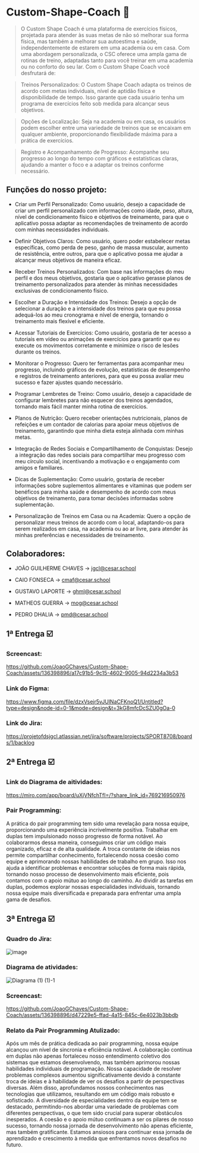 # Custom-Shape-Coach 💪

> O Custom Shape Coach é uma plataforma de exercícios físicos, projetada para atender às suas metas de não só melhorar sua forma física, mas também a melhorar sua autoestima e saúde, independentemente de estarem em uma academia ou em casa. Com uma abordagem personalizada, o CSC oferece uma ampla gama de rotinas de treino, adaptadas tanto para você treinar em uma academia ou no conforto do seu lar. Com o Custom Shape Coach você desfrutará de:

> Treinos Personalizados: O Custom Shape Coach adapta os treinos de acordo com metas individuais, nível de aptidão física e disponibilidade de tempo. Isso garante que cada usuário tenha um programa de exercícios feito sob medida para alcançar seus objetivos.

> Opções de Localização: Seja na academia ou em casa, os usuários podem escolher entre uma variedade de treinos que se encaixam em qualquer ambiente, proporcionando flexibilidade máxima para a prática de exercícios.

> Registro e Acompanhamento de Progresso: Acompanhe seu progresso ao longo do tempo com gráficos e estatísticas claras, ajudando a manter o foco e a adaptar os treinos conforme necessário.

## Funções do nosso projeto:

- Criar um Perfil Personalizado: Como usuário, desejo a capacidade de criar um perfil personalizado com informações como idade, peso, altura, nível de condicionamento físico e objetivos de treinamento, para que o aplicativo possa adaptar as recomendações de treinamento de acordo com minhas necessidades individuais.

- Definir Objetivos Claros: Como usuário, quero poder estabelecer metas específicas, como perda de peso, ganho de massa muscular, aumento de resistência, entre outros, para que o aplicativo possa me ajudar a alcançar meus objetivos de maneira eficaz.

- Receber Treinos Personalizados: Com base nas informações do meu perfil e dos meus objetivos, gostaria que o aplicativo gerasse planos de treinamento personalizados para atender às minhas necessidades exclusivas de condicionamento físico.

- Escolher a Duração e Intensidade dos Treinos: Desejo a opção de selecionar a duração e a intensidade dos treinos para que eu possa adequá-los ao meu cronograma e nível de energia, tornando o treinamento mais flexível e eficiente.

- Acessar Tutoriais de Exercícios: Como usuário, gostaria de ter acesso a tutoriais em vídeo ou animações de exercícios para garantir que eu execute os movimentos corretamente e minimize o risco de lesões durante os treinos.

- Monitorar o Progresso: Quero ter ferramentas para acompanhar meu progresso, incluindo gráficos de evolução, estatísticas de desempenho e registros de treinamento anteriores, para que eu possa avaliar meu sucesso e fazer ajustes quando necessário.

- Programar Lembretes de Treino: Como usuário, desejo a capacidade de configurar lembretes para não esquecer dos treinos agendados, tornando mais fácil manter minha rotina de exercícios.

- Planos de Nutrição: Quero receber orientações nutricionais, planos de refeições e um contador de calorias para apoiar meus objetivos de treinamento, garantindo que minha dieta esteja alinhada com minhas metas.

- Integração de Redes Sociais e Compartilhamento de Conquistas: Desejo a integração das redes sociais para compartilhar meu progresso com meu círculo social, incentivando a motivação e o engajamento com amigos e familiares.

- Dicas de Suplementação: Como usuário, gostaria de receber informações sobre suplementos alimentares e vitaminas que podem ser benéficos para minha saúde e desempenho de acordo com meus objetivos de treinamento, para tomar decisões informadas sobre suplementação.

- Personalização de Treinos em Casa ou na Academia: Quero a opção de personalizar meus treinos de acordo com o local, adaptando-os para serem realizados em casa, na academia ou ao ar livre, para atender às minhas preferências e necessidades de treinamento.

## Colaboradores: 

- JOÃO GUILHERME CHAVES -> jgcl@cesar.school

- CAIO FONSECA -> cmaf@cesar.school

- GUSTAVO LAPORTE -> ghml@cesar.school

- MATHEOS GUERRA -> mog@cesar.school

- PEDRO DHALIA -> pmd@cesar.school

## 1ª Entrega ☑️

### Screencast:

https://github.com/JoaoGChaves/Custom-Shape-Coach/assets/136398896/a17c91b5-9c15-4602-9005-94d2234a3b53

### Link do Figma:

https://www.figma.com/file/dzxVsejr5vJUlNaCFKnoQ1/Untitled?type=design&node-id=0-1&mode=design&t=3kG8mfcDcSZU0gOa-0

### Link do Jira: 

https://projetofdsjgcl.atlassian.net/jira/software/projects/SPORT8708/boards/1/backlog

## 2ª Entrega ☑️

### Link do Diagrama de aitividades: 

https://miro.com/app/board/uXjVNfchTfI=/?share_link_id=769216950976

### Pair Programming:

A prática do pair programming tem sido uma revelação para nossa equipe, proporcionando uma experiência incrivelmente positiva. Trabalhar em duplas tem impulsionado nosso progresso de forma notável. Ao colaborarmos dessa maneira, conseguimos criar um código mais organizado, eficaz e de alta qualidade. A troca constante de ideias nos permite compartilhar conhecimento, fortalecendo nossa coesão como equipe e aprimorando nossas habilidades de trabalho em grupo. Isso nos ajuda a identificar problemas e encontrar soluções de forma mais rápida, tornando nosso processo de desenvolvimento mais eficiente, pois contamos com o apoio mútuo ao longo do caminho. Ao dividir as tarefas em duplas, podemos explorar nossas especialidades individuais, tornando nossa equipe mais diversificada e preparada para enfrentar uma ampla gama de desafios.

## 3ª Entrega ☑️

### Quadro do Jira:

![image](https://github.com/JoaoGChaves/Custom-Shape-Coach/assets/136398896/2f33baf8-953e-4317-b6bc-83b335a85594)

### Diagrama de atividades:

![Diagrama (1) (1)-1](https://github.com/JoaoGChaves/Custom-Shape-Coach/assets/136398896/1d93c7e5-bc98-4d29-b026-bf1a59fe2439)


### Screencast:



https://github.com/JoaoGChaves/Custom-Shape-Coach/assets/136398896/d47229e5-ffad-4a15-845c-6e4023b3bbdb



### Relato da Pair Programming Atulizado:

Após um mês de prática dedicada ao pair programming, nossa equipe alcançou um nível de sincronia e eficiência notável. A colaboração contínua em duplas não apenas fortaleceu nosso entendimento coletivo dos sistemas que estamos desenvolvendo, mas também aprimorou nossas habilidades individuais de programação. Nossa capacidade de resolver problemas complexos aumentou significativamente devido à constante troca de ideias e à habilidade de ver os desafios a partir de perspectivas diversas. Além disso, aprofundamos nossos conhecimentos nas tecnologias que utilizamos, resultando em um código mais robusto e sofisticado. A diversidade de especialidades dentro da equipe tem se destacado, permitindo-nos abordar uma variedade de problemas com diferentes perspectivas, o que tem sido crucial para superar obstáculos inesperados. A coesão e o apoio mútuo continuam a ser os pilares de nosso sucesso, tornando nossa jornada de desenvolvimento não apenas eficiente, mas também gratificante. Estamos ansiosos para continuar essa jornada de aprendizado e crescimento à medida que enfrentamos novos desafios no futuro.
